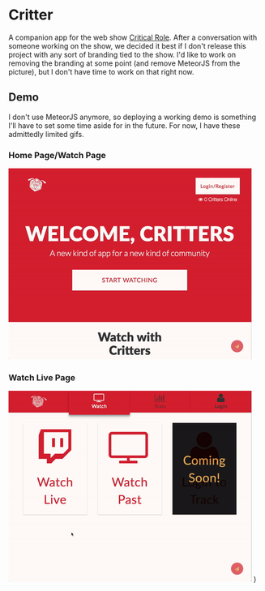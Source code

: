 # Critter
A companion app for the web show [Critical Role](http://critrole.com). After a conversation with someone working on the show, we decided it best if I don't release this project with any sort of branding tied to the show. I'd like to work on removing the branding at some point (and remove MeteorJS from the picture), but I don't have time to work on that right now.

## Demo
I don't use MeteorJS anymore, so deploying a working demo is something I'll have to set some time aside for in the future. For now, I have these admittedly limited gifs.

### Home Page/Watch Page
![Demo Gif 1](https://raw.githubusercontent.com/mCornish/critter/master/demo/critter-gif-1.gif)

### Watch Live Page
![Demo Gif 1](https://raw.githubusercontent.com/mCornish/critter/master/demo/critter-gif-2.gif)
)
